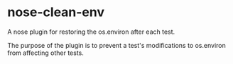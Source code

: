 
nose-clean-env
==========

A nose plugin for restoring the os.environ after each test.

The purpose of the plugin is to prevent a test's modifications to
os.environ from affecting other tests.

